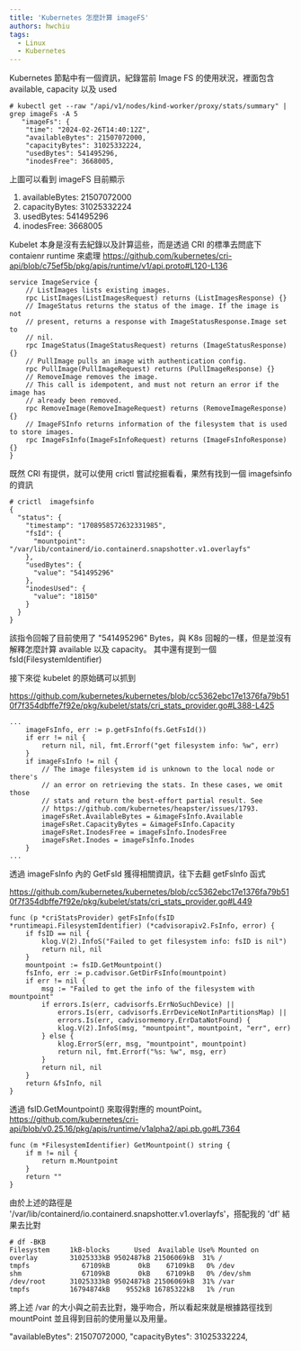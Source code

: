 ```yaml
---
title: 'Kubernetes 怎麼計算 imageFS'
authors: hwchiu
tags:
  - Linux
  - Kubernetes
---
```


Kubernetes 節點中有一個資訊，紀錄當前 Image FS 的使用狀況，裡面包含 available, capacity 以及 used

```bash=
# kubectl get --raw "/api/v1/nodes/kind-worker/proxy/stats/summary" | grep imageFs -A 5
   "imageFs": {
    "time": "2024-02-26T14:40:12Z",
    "availableBytes": 21507072000,
    "capacityBytes": 31025332224,
    "usedBytes": 541495296,
    "inodesFree": 3668005,
```

上圖可以看到 imageFS 目前顯示
1. availableBytes: 21507072000
2. capacityBytes: 31025332224
3. usedBytes: 541495296
4. inodesFree: 3668005


Kubelet 本身是沒有去紀錄以及計算這些，而是透過 CRI 的標準去問底下 contaienr runtime 來處理
https://github.com/kubernetes/cri-api/blob/c75ef5b/pkg/apis/runtime/v1/api.proto#L120-L136
```golang=
service ImageService {
    // ListImages lists existing images.
    rpc ListImages(ListImagesRequest) returns (ListImagesResponse) {}
    // ImageStatus returns the status of the image. If the image is not
    // present, returns a response with ImageStatusResponse.Image set to
    // nil.
    rpc ImageStatus(ImageStatusRequest) returns (ImageStatusResponse) {}
    // PullImage pulls an image with authentication config.
    rpc PullImage(PullImageRequest) returns (PullImageResponse) {}
    // RemoveImage removes the image.
    // This call is idempotent, and must not return an error if the image has
    // already been removed.
    rpc RemoveImage(RemoveImageRequest) returns (RemoveImageResponse) {}
    // ImageFSInfo returns information of the filesystem that is used to store images.
    rpc ImageFsInfo(ImageFsInfoRequest) returns (ImageFsInfoResponse) {}
}
```

既然 CRI 有提供，就可以使用 crictl 嘗試挖掘看看，果然有找到一個 imagefsinfo 的資訊

```bash=
# crictl  imagefsinfo
{
  "status": {
    "timestamp": "1708958572632331985",
    "fsId": {
      "mountpoint": "/var/lib/containerd/io.containerd.snapshotter.v1.overlayfs"
    },
    "usedBytes": {
      "value": "541495296"
    },
    "inodesUsed": {
      "value": "18150"
    }
  }
}
```

該指令回報了目前使用了 "541495296" Bytes，與 K8s 回報的一樣，但是並沒有解釋怎麼計算 available 以及 capacity。
其中還有提到一個 fsId(FilesystemIdentifier)

接下來從 kubelet 的原始碼可以抓到

https://github.com/kubernetes/kubernetes/blob/cc5362ebc17e1376fa79b510f7f354dbffe7f92e/pkg/kubelet/stats/cri_stats_provider.go#L388-L425
```golang=
...
	imageFsInfo, err := p.getFsInfo(fs.GetFsId())
	if err != nil {
		return nil, nil, fmt.Errorf("get filesystem info: %w", err)
	}
	if imageFsInfo != nil {
		// The image filesystem id is unknown to the local node or there's
		// an error on retrieving the stats. In these cases, we omit those
		// stats and return the best-effort partial result. See
		// https://github.com/kubernetes/heapster/issues/1793.
		imageFsRet.AvailableBytes = &imageFsInfo.Available
		imageFsRet.CapacityBytes = &imageFsInfo.Capacity
		imageFsRet.InodesFree = imageFsInfo.InodesFree
		imageFsRet.Inodes = imageFsInfo.Inodes
	}
...

```

透過 imageFsInfo 內的 GetFsId 獲得相關資訊，往下去翻 getFsInfo 函式

https://github.com/kubernetes/kubernetes/blob/cc5362ebc17e1376fa79b510f7f354dbffe7f92e/pkg/kubelet/stats/cri_stats_provider.go#L449
```golang=
func (p *criStatsProvider) getFsInfo(fsID *runtimeapi.FilesystemIdentifier) (*cadvisorapiv2.FsInfo, error) {
	if fsID == nil {
		klog.V(2).InfoS("Failed to get filesystem info: fsID is nil")
		return nil, nil
	}
	mountpoint := fsID.GetMountpoint()
	fsInfo, err := p.cadvisor.GetDirFsInfo(mountpoint)
	if err != nil {
		msg := "Failed to get the info of the filesystem with mountpoint"
		if errors.Is(err, cadvisorfs.ErrNoSuchDevice) ||
			errors.Is(err, cadvisorfs.ErrDeviceNotInPartitionsMap) ||
			errors.Is(err, cadvisormemory.ErrDataNotFound) {
			klog.V(2).InfoS(msg, "mountpoint", mountpoint, "err", err)
		} else {
			klog.ErrorS(err, msg, "mountpoint", mountpoint)
			return nil, fmt.Errorf("%s: %w", msg, err)
		}
		return nil, nil
	}
	return &fsInfo, nil
}
```

透過 fsID.GetMountpoint() 來取得對應的 mountPoint。
https://github.com/kubernetes/cri-api/blob/v0.25.16/pkg/apis/runtime/v1alpha2/api.pb.go#L7364
```golang=
func (m *FilesystemIdentifier) GetMountpoint() string {
	if m != nil {
		return m.Mountpoint
	}
	return ""
}

```

由於上述的路徑是 '/var/lib/containerd/io.containerd.snapshotter.v1.overlayfs'，搭配我的 'df' 結果去比對
```bash=
# df -BKB
Filesystem     1kB-blocks      Used  Available Use% Mounted on
overlay        31025333kB 9502487kB 21506069kB  31% /
tmpfs             67109kB       0kB    67109kB   0% /dev
shm               67109kB       0kB    67109kB   0% /dev/shm
/dev/root      31025333kB 9502487kB 21506069kB  31% /var
tmpfs          16794874kB    9552kB 16785322kB   1% /run
```

將上述 /var 的大小與之前去比對，幾乎吻合，所以看起來就是根據路徑找到 mountPoint 並且得到目前的使用量以及用量。

"availableBytes": 21507072000,
"capacityBytes": 31025332224,


